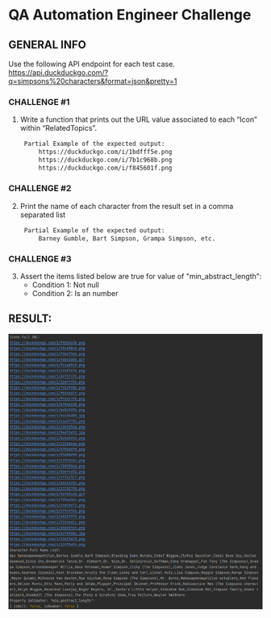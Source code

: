 # **QA Automation Engineer Challenge**

## GENERAL INFO

Use the following API endpoint for each test case.
<br/>https://api.duckduckgo.com/?q=simpsons%20characters&format=json&pretty=1

### CHALLENGE #1
1. Write a function that prints out the URL value associated to each “Icon” within “RelatedTopics”.

        Partial Example of the expected output:
            https://duckduckgo.com/i/1bdfff5e.png
            https://duckduckgo.com/i/7b1c968b.png
            https://duckduckgo.com/i/f845601f.png


### CHALLENGE #2
2. Print the name of each character from the result set in a comma separated list

        Partial Example of the expected output:
            Barney Gumble, Bart Simpson, Grampa Simpson, etc.


### CHALLENGE #3
3. Assert the items listed below are true for value of "min_abstract_length": <br />
    * Condition 1: Not null
    * Condition 2: Is an number
   
## RESULT:
![img.png](img.png)